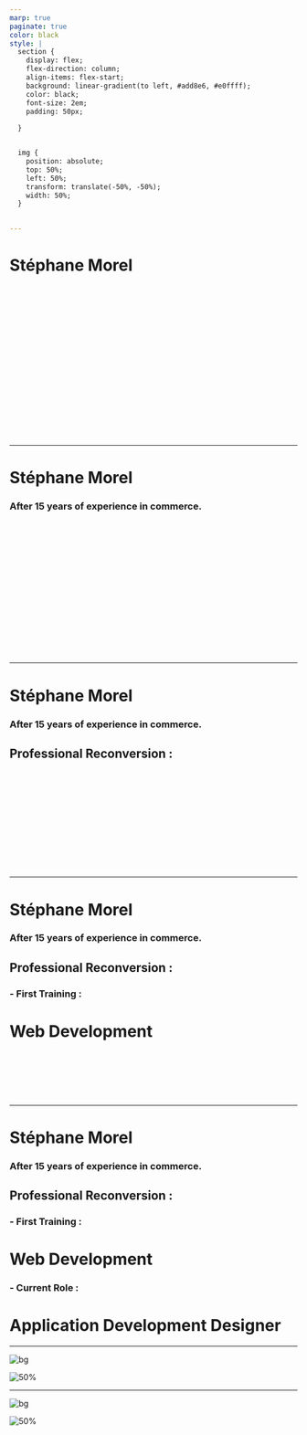 ```yaml
---
marp: true
paginate: true
color: black
style: |
  section {
    display: flex;
    flex-direction: column;
    align-items: flex-start;
    background: linear-gradient(to left, #add8e6, #e0ffff);
    color: black;
    font-size: 2em;
    padding: 50px;
    
  }


  img {
    position: absolute;
    top: 50%;
    left: 50%;
    transform: translate(-50%, -50%);  
    width: 50%;  
  }

  
---
```


# Stéphane Morel

&nbsp;

&nbsp;

&nbsp;

&nbsp;

&nbsp;

&nbsp;

&nbsp;

&nbsp;

&nbsp;
<!--
My name is Stephane Morel -->
---

# Stéphane Morel
### After 15 years of experience in commerce.

&nbsp;

&nbsp;

&nbsp;

&nbsp;

&nbsp;

&nbsp;

&nbsp;

&nbsp;

---

# Stéphane Morel
### After 15 years of experience in commerce.
## Professional Reconversion :

&nbsp;

&nbsp;

&nbsp;

&nbsp;

&nbsp;

&nbsp;

---

# Stéphane Morel
### After 15 years of experience in commerce.
## Professional Reconversion :
### - First Training :
# Web Development 

&nbsp;

&nbsp;

&nbsp;

---

# Stéphane Morel
### After 15 years of experience in commerce.
## Professional Reconversion :
### - First Training :
# Web Development 
### - Current Role :
# Application Development Designer

---

![bg](https://i.imgur.com/3enBpfV.jpg) 

![50%](https://i.imgur.com/jvDf8Gj.jpg)

---
![bg](https://i.imgur.com/3enBpfV.jpg) 

![50%](https://i.imgur.com/bshneTy.jpg)
